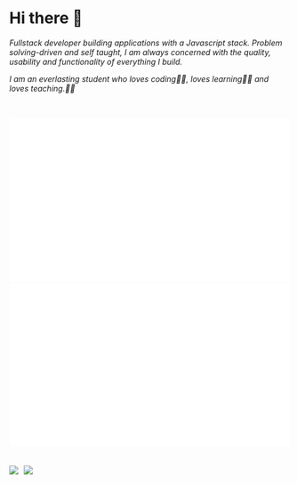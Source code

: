 # Hi there 🤖



<p>
  <em>
  Fullstack developer building applications with a Javascript stack.
  Problem solving-driven and self taught, I am always concerned with the quality, usability and functionality of everything I build.

I am an everlasting student who loves coding👨‍💻, loves learning👨‍🎓 and loves teaching.👨‍🏫
  </em>  
</p>


<br>

![](https://github.com/filipezz/generated-stats/blob/master/generated/overview.svg)
![](https://github.com/filipezz/generated-stats/blob/master/generated/languages.svg)


<br>

  <a href="https://www.linkedin.com/in/filipemarron/">
   <img align="left" width="26px" src="https://cdns.iconmonstr.com/wp-content/assets/preview/2012/240/iconmonstr-linkedin-1.png" />
  </a>
 
 
  <a href="mailto:filipezmarron@gmail.com">
    <img align="left" width="28px" src="https://cdns.iconmonstr.com/wp-content/assets/preview/2018/240/iconmonstr-gmail-1.png" />
  </a>



